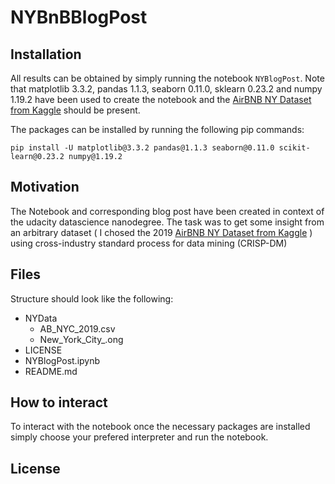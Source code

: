 # NYBnBBlogPost

## Installation

All results can be obtained by simply running the notebook `NYBlogPost`. Note that matplotlib 3.3.2, pandas 1.1.3, seaborn 0.11.0, sklearn 0.23.2 and numpy 1.19.2 have been used to create the notebook and the 
[AirBNB NY Dataset from Kaggle](https://www.kaggle.com/datasets/dgomonov/new-york-city-airbnb-open-data) should be present.

The packages can be installed by running the following pip commands:

```
pip install -U matplotlib@3.3.2 pandas@1.1.3 seaborn@0.11.0 scikit-learn@0.23.2 numpy@1.19.2
```


## Motivation

The Notebook and corresponding blog post have been created in context of the udacity datascience nanodegree. 
The task was to get some insight from an arbitrary dataset ( I chosed the 2019 [AirBNB NY Dataset from Kaggle](https://www.kaggle.com/datasets/dgomonov/new-york-city-airbnb-open-data) ) using cross-industry standard process for data mining (CRISP-DM)

## Files
Structure should look like the following:

- NYData
  - AB_NYC_2019.csv
  - New_York_City_.ong
- LICENSE
- NYBlogPost.ipynb
- README.md

## How to interact
To interact with the notebook once the necessary packages are installed simply choose your prefered interpreter and run the notebook. 

## License